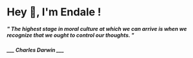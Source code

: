 <h1 title="head"> Hey 👋, I'm Endale !</h1>

**<h5><i>" The highest stage in moral culture at which we can arrive is when we recognize that we ought to control our thoughts. "</i></h5>**

*<b>___ Charles Darwin ___</b>*
